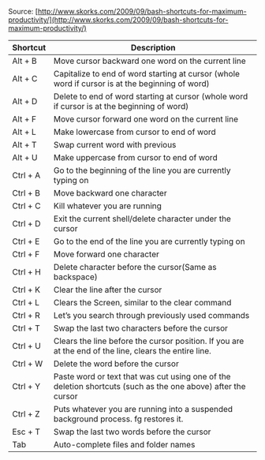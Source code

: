 Source: [http://www.skorks.com/2009/09/bash-shortcuts-for-maximum-productivity/](http://www.skorks.com/2009/09/bash-shortcuts-for-maximum-productivity/)

Shortcut | Description
--- | ---
Alt + B | Move cursor backward one word on the current line
Alt + C | Capitalize to end of word starting at cursor (whole word if cursor is at the beginning of word)
Alt + D | Delete to end of word starting at cursor (whole word if cursor is at the beginning of word)
Alt + F | Move cursor forward one word on the current line
Alt + L | Make lowercase from cursor to end of word
Alt + T | Swap current word with previous
Alt + U | Make uppercase from cursor to end of word
Ctrl + A | Go to the beginning of the line you are currently typing on
Ctrl + B | Move backward one character
Ctrl + C | Kill whatever you are running
Ctrl + D | Exit the current shell/delete character under the cursor
Ctrl + E | Go to the end of the line you are currently typing on
Ctrl + F | Move forward one character
Ctrl + H | Delete character before the cursor(Same as backspace)
Ctrl + K | Clear the line after the cursor
Ctrl + L | Clears the Screen, similar to the clear command
Ctrl + R | Let’s you search through previously used commands
Ctrl + T | Swap the last two characters before the cursor
Ctrl + U | Clears the line before the cursor position. If you are at the end of the line, clears the entire line.
Ctrl + W | Delete the word before the cursor
Ctrl + Y | Paste word or text that was cut using one of the deletion shortcuts (such as the one above) after the cursor
Ctrl + Z | Puts whatever you are running into a suspended background process. fg restores it.
Esc + T | Swap the last two words before the cursor
Tab | Auto-complete files and folder names
